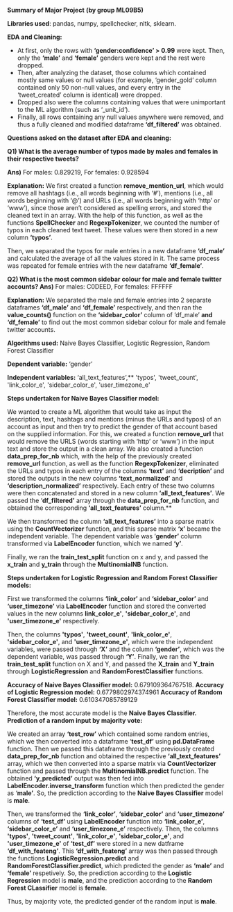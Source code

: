 **Summary of Major Project** 
**(by group ML09B5)** 

**Libraries used**: pandas, numpy, spellchecker, nltk, sklearn. 

**EDA and Cleaning:** 

- At first, only the rows with **‘gender:confidence’ > 0.99** were kept. Then, only the **‘male’** and **‘female’** genders were kept and the rest were dropped. 
- Then, after analyzing the dataset, those columns which contained mostly same values or null values (for example, ‘gender\_gold’ column contained only 50 non-null values, and every entry in the ‘tweet\_created’ column is identical) were dropped. 
- Dropped also were the columns containing values that were unimportant to the ML algorithm (such as ‘\_unit\_id’).
- Finally, all rows containing any null values anywhere were removed, and thus a fully cleaned and modified dataframe **‘df\_filtered’** was obtained.

**Questions asked on the dataset after EDA and cleaning:** 

**Q1) What is the average number of typos made by males and females in their respective tweets?** 

**Ans)** For males: 0.829219, For females: 0.928594 

**Explanation:** We first created a function **remove\_mention\_url**, which would remove all hashtags (i.e., all words beginning with ‘#’), mentions (i.e., all words beginning with ‘@’) and URLs (i.e., all words beginning with ‘http’ or ‘www’), since those aren’t considered as spelling errors, and stored the cleaned text in an array. With the help of this function, as well as the functions **SpellChecker** and **RegexpTokenizer**, we counted the number of typos in each cleaned text tweet. These values were then stored in a new column **‘typos’**. 

Then, we separated the typos for male entries in a new dataframe **‘df\_male’** and calculated the average of all the values stored in it. The same process was repeated for female entries with the new dataframe **‘df\_female’**. 

**Q2) What is the most common sidebar colour for male and female twitter accounts? Ans)** For males: C0DEED, For females: FFFFFF 

**Explanation:** We separated the male and female entries into 2 separate dataframes **‘df\_male’** and **‘df\_female’** respectively, and then ran the **value\_counts()** function on the **‘sidebar\_color’** column of ‘df\_male’ **and ‘df\_female’** to find out the most common sidebar colour for male and female twitter accounts. 

**Algorithms used:** Naive Bayes Classifier, Logistic Regression, Random Forest Classifier 

**Dependent variable:** ‘gender’ 

**Independent variables:** ‘all\_text\_features’,** 'typos', 'tweet\_count', 'link\_color\_e', 'sidebar\_color\_e', 'user\_timezone\_e'  

**Steps undertaken for Naive Bayes Classifier model:** 

We wanted to create a ML algorithm that would take as input the description, text, hashtags and mentions (minus the URLs and typos) of an account as input and then try to predict the gender of that account based on the supplied information. For this, we created a function **remove\_url** that would remove the URLS (words starting with ‘http’ or ‘www’) in the input text and store the output in a clean array. We also created a function **data\_prep\_for\_nb** which, with the help of the previously created **remove\_url** function, as well as the function **RegexpTokenizer**, eliminated the URLs and typos in each entry of the columns **‘text’** and **‘decription’** and stored the outputs in the new columns **‘text\_normalized’** and **‘description\_normalized’** respectively. Each entry of these two columns were then concatenated and stored in a new column **‘all\_text\_features’**. We passed the ‘**df\_filtered’** array through the **data\_prep\_for\_nb** function, and obtained the corresponding **‘all\_text\_features’** column.** 

We then transformed the column **‘all\_text\_features’** into a sparse matrix using the **CountVectorizer** function, and this sparse matrix **‘x’** became the independent variable. The dependent variable was ‘**gender’** column transformed via **LabelEncoder** function, which we named **‘y’**. 

Finally, we ran the **train\_test\_split** function on x and y, and passed the **x\_train** and **y\_train** through the **MultinomialNB** function. 

**Steps undertaken for Logistic Regression and Random Forest Classifier models:** 

First we transformed the columns **‘link\_color’** and **‘sidebar\_color’** and **‘user\_timezone’** via **LabelEncoder** function and stored the converted values in the new columns **link\_color\_e'**, **'sidebar\_color\_e'**, and **'user\_timezone\_e'** respectively. 

Then, the columns **'typos'**, **'tweet\_count'**, **'link\_color\_e'**, **'sidebar\_color\_e'**, and **'user\_timezone\_e'**, which were the independent variables, were passed through **‘X’** and the column **‘gender’**, which was the dependent variable, was passed through **‘Y’**. Finally, we ran the **train\_test\_split** function on X and Y, and passed the **X\_train** and **Y\_train** through **LogisticRegression** and **RandomForestClassifier** functions. 

**Accuracy of Naive Bayes Classifier model:** 0.679109364767518. **Accuracy of Logistic Regression model:** 0.6779802974374961 **Accuracy of Random Forest Classifier model:** 0.610347085789129 

Therefore, the most accurate model is the **Naive Bayes Classifier.** **Prediction of a random input by majority vote:** 

We created an array **‘test\_row’** which contained some random entries, which we then converted into a dataframe ‘**test\_df’** using **pd.DataFrame** function. Then we passed this dataframe through the previously created **data\_prep\_for\_nb** function and obtained the respective **‘all\_text\_features’** array, which we then converted into a sparse matrix via **CountVectorizer** function and passed through the **MultinomialNB.predict** function. The obtained **‘y\_predicted’** output was then fed into **LabelEncoder.inverse\_transform** function which then predicted the gender as ‘**male’**. So, the prediction according to the **Naive Bayes Classifier** model is **male**. 

Then, we transformed the **‘link\_color’**, **‘sidebar\_color’** and **‘user\_timezone’** columns of **‘test\_df’** using **LabelEncoder** function into **‘link\_color\_e’**, **‘sidebar\_color\_e’** and **‘user\_timezone\_e’** respectively. Then, the columns **'typos'**, **'tweet\_count'**, **'link\_color\_e'**, **'sidebar\_color\_e'**, and **'user\_timezone\_e'** of **‘test\_df’** were stored in a new datframe **‘df\_with\_feateng’**. This **‘df\_with\_feateng’** array was then passed through the functions **LogisticRegression.predict** and **RandomForestClassifier.predict**, which predicted the gender as **‘male’** and **‘female’** respetively. So, the prediction according to the **Logistic Regression** model is **male**, and the prediction according to the **Random Forest CLassifier** model is **female**. 

Thus, by majority vote, the predicted gender of the random input is **male**.
